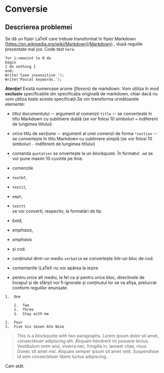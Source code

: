 Conversie
===========


Descrierea problemei
-----------
 Se dă un fișier  LaTeX care trebuie transformat în fișier Markdown [https://en.wikipedia.org/wiki/Markdown](Markdown) , după regulile prezentate mai jos. Code test `here`.
    
    for i:=maxint to 0 do
    begin
    { do nothing }
    end;
    Write('Case insensitive ');
    Write('Pascal keywords.');

**Atenție!** Există numeroase arome (_flavors_) de markdown. Vom utiliza în mod **exclusiv** specificațiile din specificația originală de markdown, chiar dacă nu vom utiliza _toate_ aceste specificații.Se vor transforma următoarele elemente: 												
   - titlul documentului -- argument al comenzii `title` -- se convertește în titlu Markdown cu subliniere dublă (se vor folosi 10 simboluri `=` indiferent de lungimea titlului)	
   -  orice titlu de secțiune -- argument al unei comenzi de forma `*section` -- se convertește în titlu Markdown cu subliniere simplă (se vor folosi 10 simboluri `-` indiferent de lungimea titlului)	
   -  comanda `quotation` se onvertește la un _blockquote_. În formatul `.md` se vor pune maxim 10 cuvinte pe linie.	
   -  comenzile 
   - `textbf`,		
   -  `textit`,		
   -  `emph`,		
   -  `texttt`		
		se vor converti, respectiv, la formatări de tip 		
   - _bold_, 		
   -  _emphasis_, 		
   -  _emphasis_ 		
   -  și cod.		
		
   -  conținutul dintr-un mediu `verbatim` se convertește într-un bloc de cod. 	
   -  comentariile \LaTeX nu vor apărea la ieșire.	
   -  pentru orice alt mediu, la fel ca și pentru orice bloc, directivele de început și de sfârșit vor fi ignorate și conținutul lor se va afișa, prelucrat conform regulilor enunșate.	


	1.  One
		
		1.  Two
		1.  Three
		1.  Stay with me
	
	1.  Four
	1.  Five Six Seven Ate Nine


> This is a blockquote with two paragraphs. Lorem ipsum dolor 
> sit amet, consectetuer adipiscing elit. Aliquam hendrerit mi posuere lectus. 
> Vestibulum enim wisi, viverra nec, fringilla in, laoreet vitae, risus. 
> Donec sit amet nisl. Aliquam semper ipsum sit amet velit. 
> Suspendisse id sem consectetuer libero luctus adipiscing. 

 Cam atât.